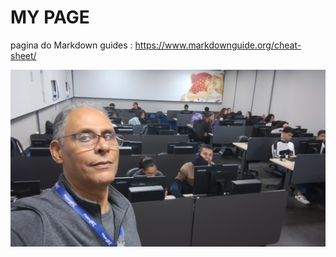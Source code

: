 
# MY PAGE

pagina do Markdown guides : https://www.markdownguide.org/cheat-sheet/

![alt text](myfirstfolder/eu.jpg)
